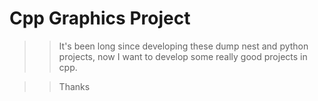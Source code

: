# Cpp Graphics Project

>> It's been long since developing these dump nest and python projects, now I want to develop some really good projects in cpp.

>> Thanks